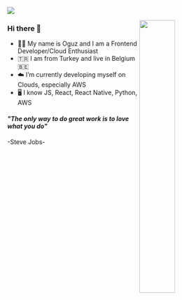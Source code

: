 ![](https://user-images.githubusercontent.com/53440164/155035861-f3bbf743-cc6f-43ec-b1a5-ed3f15833342.png)

<img src="https://github-readme-stats.vercel.app/api?username=oguzkarademir&show_icons=true&theme=tokyonight" align='right' width="40%">

### Hi there 👋

- 🙋🏻 My name is Oguz and I am a Frontend Developer/Cloud Enthusiast
- 🇹🇷 I am from Turkey and live in Belgium 🇧🇪
- ☁️ I’m currently developing myself on Clouds, especially AWS
- 🖥 I know JS, React, React Native, Python, AWS

#### __*"The only way to do great work is to love what you do"*__  
-Steve Jobs-
